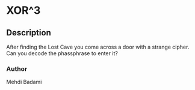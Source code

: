 # XOR^3

## Description
After finding the Lost Cave you come across a door with a strange cipher. Can you decode the phassphrase to enter it?
### Author
Mehdi Badami
